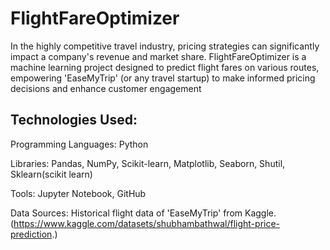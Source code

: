 # FlightFareOptimizer

In the highly competitive travel industry, pricing strategies can significantly impact a company's revenue and market share. FlightFareOptimizer is a machine learning project designed to predict flight fares on various routes, empowering 'EaseMyTrip' (or any travel startup) to make informed pricing decisions and enhance customer engagement

## Technologies Used:
Programming Languages: Python 

Libraries: Pandas, NumPy, Scikit-learn, Matplotlib, Seaborn, Shutil, Sklearn(scikit learn)

Tools: Jupyter Notebook, GitHub

Data Sources: Historical flight data of 'EaseMyTrip' from Kaggle.  (https://www.kaggle.com/datasets/shubhambathwal/flight-price-prediction.)
